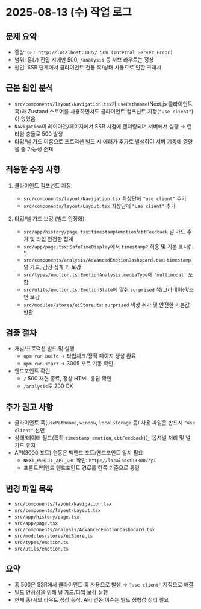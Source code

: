 # 2025-08-13 (수) 작업 로그

## 문제 요약
- 증상: `GET http://localhost:3005/ 500 (Internal Server Error)`
- 범위: 홈(`/`) 진입 시에만 500, `/analysis` 등 서브 라우트는 정상
- 원인: SSR 단계에서 클라이언트 전용 훅/상태 사용으로 인한 크래시

## 근본 원인 분석
- `src/components/layout/Navigation.tsx`가 `usePathname`(Next.js 클라이언트 훅)과 Zustand 스토어를 사용하면서도 클라이언트 컴포넌트 지정(`"use client"`)이 없었음
- `Navigation`이 레이아웃/페이지에서 SSR 시점에 렌더링되며 서버에서 실행 → 런타임 충돌로 500 발생
- 타입/널 가드 미흡으로 프로덕션 빌드 시 에러가 추가로 발생하여 서버 기동에 영향을 줄 가능성 존재

## 적용한 수정 사항
1) 클라이언트 컴포넌트 지정
   - `src/components/layout/Navigation.tsx` 최상단에 `"use client"` 추가
   - `src/components/layout/Layout.tsx` 최상단에 `"use client"` 추가

2) 타입/널 가드 보강 (빌드 안정화)
   - `src/app/history/page.tsx`: `timestamp`/`emotion`/`cbtFeedback` 널 가드 추가 및 타입 안전한 집계
   - `src/app/page.tsx`: `SafeTimeDisplay`에서 `timestamp?` 허용 및 기본 표시('-')
   - `src/components/analysis/AdvancedEmotionDashboard.tsx`: `timestamp` 널 가드, 감정 집계 키 보강
   - `src/types/emotion.ts`: `EmotionAnalysis.mediaType`에 `'multimodal'` 포함
   - `src/utils/emotion.ts`: `EmotionState`에 맞춰 `surprised` 색/그라데이션/조언 보강
   - `src/modules/stores/uiStore.ts`: `surprised` 색상 추가 및 안전한 기본값 반환

## 검증 절차
- 개발/프로덕션 빌드 및 실행
  - `npm run build` → 타입체크/정적 페이지 생성 완료
  - `npm run start` → 3005 포트 기동 확인
- 엔드포인트 확인
  - `/` 500 재현 종료, 정상 HTML 응답 확인
  - `/analysis`도 200 OK

## 추가 권고 사항
- 클라이언트 훅(`usePathname`, `window`, `localStorage` 등) 사용 파일은 반드시 `"use client"` 선언
- 상태/데이터 필드(특히 `timestamp`, `emotion`, `cbtFeedback`)는 옵셔널 처리 및 널 가드 유지
- API(3000 포트) 연동은 백엔드 포트/엔드포인트 일치 필요
  - `NEXT_PUBLIC_API_URL` 확인: `http://localhost:3000/api`
  - 프론트/백엔드 엔드포인트 경로를 한쪽 기준으로 통일

## 변경 파일 목록
- `src/components/layout/Navigation.tsx`
- `src/components/layout/Layout.tsx`
- `src/app/history/page.tsx`
- `src/app/page.tsx`
- `src/components/analysis/AdvancedEmotionDashboard.tsx`
- `src/modules/stores/uiStore.ts`
- `src/types/emotion.ts`
- `src/utils/emotion.ts`

## 요약
- 홈 500은 SSR에서 클라이언트 훅 사용으로 발생 → `"use client"` 지정으로 해결
- 빌드 안정성을 위해 널 가드/타입 보강 실행
- 현재 홈/서브 라우트 정상 동작. API 연동 이슈는 별도 정합성 정리 필요